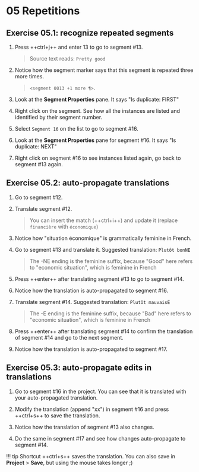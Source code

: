 # 05 Repetitions

## Exercise 05.1: recognize repeated segments
<!-- @todo !!! note inline end "←TODO"
    @quiz: how many reps in total?  -->

1. Press ++ctrl+j++ and enter 13 to go to segment #13.
    
    > Source text reads: `Pretty good`

2. Notice how the segment marker says that this segment is repeated three more times.

    > `<segment 0013 +1 more ¶>`. 
    
3. Look at the **Segment Properties** pane. It says "Is duplicate: FIRST"
4. Right click on the segment. See how all the instances are listed and identified by their segment number. 
5. Select `Segment 16` on the list to go to segment #16.
6. Look at the **Segment Properties** pane for segment #16. It says "Is duplicate: NEXT"
7. Right click on segment #16 to see instances listed again, go back to segment #13 again.

## Exercise 05.2: auto-propagate translations

1. Go to segment #12.
2. Translate segment #12. <!-- put this translation in auto @todo -->

    > You can insert the match (++ctrl+i++) and update it (replace `financière` with `économique`)

3. Notice how "situation économique" is grammatically feminine in French. 
3. Go to segment #13 and translate it. Suggested translation: `Plutôt bonNE`

    > The -NE ending is the feminine suffix, because "Good" here refers to "economic situation", which is feminine in French

2. Press ++enter++ after translating segment #13 to go to segment #14.
3. Notice how the translation is auto-propagated to segment #16.
4. Translate segment #14. Suggested translation: `Plutôt mauvaisE`
    
    > The -E ending is the feminine suffix, because "Bad" here refers to "economic situation", which is feminine in French

5. Press ++enter++ after translating segment #14 to confirm the translation of segment #14 and go to the next segment.
6. Notice how the translation is auto-propagated to segment #17.

## Exercise 05.3: auto-propagate edits in translations

1. Go to segment #16 in the project. You can see that it is translated with your auto-propagated translation.

2. Modify the translation (append "xx") in segment #16 and press ++ctrl+s++ to save the translation. 
3. Notice how the translation of segment #13 also changes. 
4. Do the same in segment #17 and see how changes auto-propagate to segment #14.

<!-- add link in the guide to the shortcuts page when we mention a shortcut -->

!!! tip
    Shortcut ++ctrl+s++ saves the translation. You can also save in **Project** > **Save**, but using the mouse takes longer ;)

<!-- add this tip to the guides -->